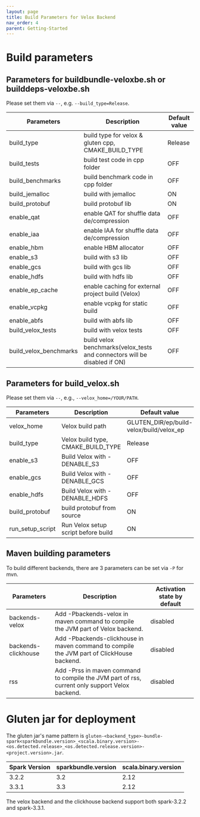```yaml
---
layout: page
title: Build Parameters for Velox Backend
nav_order: 4
parent: Getting-Started
---
```

# Build parameters
## Parameters for buildbundle-veloxbe.sh or builddeps-veloxbe.sh
Please set them via `--`, e.g. `--build_type=Release`.

| Parameters       | Description                                         | Default value |
|------------------|-----------------------------------------------------|---------------|
| build_type       | build type for velox & gluten cpp, CMAKE_BUILD_TYPE | Release       |
| build_tests      | build test code in cpp folder                       | OFF           |
| build_benchmarks | build benchmark code in cpp folder                  | OFF           |
| build_jemalloc   | build with jemalloc                                 | ON            |
| build_protobuf   | build protobuf lib                                  | ON            |
| enable_qat       | enable QAT for shuffle data de/compression          | OFF           |
| enable_iaa       | enable IAA for shuffle data de/compression          | OFF           |
| enable_hbm       | enable HBM allocator                                | OFF           |
| enable_s3        | build with s3 lib                                   | OFF           |
| enable_gcs       | build with gcs lib                                  | OFF           |
| enable_hdfs      | build with hdfs lib                                 | OFF           |
| enable_ep_cache  | enable caching for external project build (Velox)   | OFF           |
| enable_vcpkg     | enable vcpkg for static build                       | OFF           |
| enable_abfs      | build with abfs lib                                 | OFF           |
| build_velox_tests| build with velox tests                              | OFF           |
| build_velox_benchmarks| build velox benchmarks(velox_tests and connectors will be disabled if ON)                | OFF           |

## Parameters for build_velox.sh
Please set them via `--`, e.g., `--velox_home=/YOUR/PATH`.

| Parameters | Description | Default value |
| ---------- | ----------- | ------------- |
| velox_home | Velox build path                          | GLUTEN_DIR/ep/build-velox/build/velox_ep|
| build_type | Velox build type, CMAKE_BUILD_TYPE        | Release|
| enable_s3  | Build Velox with -DENABLE_S3              | OFF           |
| enable_gcs  | Build Velox with -DENABLE_GCS            | OFF           |
| enable_hdfs | Build Velox with -DENABLE_HDFS           | OFF           |
| build_protobuf | build protobuf from source            | ON           |
| run_setup_script | Run Velox setup script before build | ON           |

## Maven building parameters
To build different backends, there are 3 parameters can be set via `-P` for mvn.

| Parameters          | Description                                                                                    | Activation state by default |
|---------------------|------------------------------------------------------------------------------------------------|-----------------------------|
| backends-velox      | Add -Pbackends-velox in maven command to compile the JVM part of Velox backend.                | disabled                    |
| backends-clickhouse | Add -Pbackends-clickhouse in maven command to compile the JVM part of ClickHouse backend.      | disabled                    |
| rss                 | Add -Prss in maven command to compile the JVM part of rss, current only support Velox backend. | disabled                    |

# Gluten jar for deployment

The gluten jar's name pattern is `gluten-<backend_type>-bundle-spark<sparkbundle.version>_<scala.binary.version>-<os.detected.release>_<os.detected.release.version>-<project.version>.jar`.

| Spark Version | sparkbundle.version | scala.binary.version |
| ---------- | ----------- | ------------- |
| 3.2.2 | 3.2 | 2.12 |
| 3.3.1 | 3.3 | 2.12 |

The velox backend and the clickhouse backend support both spark-3.2.2 and spark-3.3.1.
